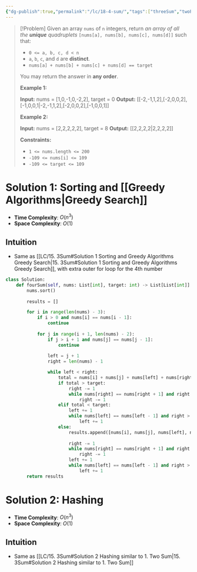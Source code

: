 ```yaml
---
{"dg-publish":true,"permalink":"/lc/18-4-sum/","tags":["threeSum","twoPointer"]}
---
```


> [!Problem]
> Given an array `nums` of `n` integers, return _an array of all the **unique** quadruplets_ `[nums[a], nums[b], nums[c], nums[d]]` such that:
> 
> - `0 <= a, b, c, d < n`
> - `a`, `b`, `c`, and `d` are **distinct**.
> - `nums[a] + nums[b] + nums[c] + nums[d] == target`
> 
> You may return the answer in **any order**.
> 
> **Example 1:**
> 
> **Input:** nums = [1,0,-1,0,-2,2], target = 0
> **Output:** [[-2,-1,1,2],[-2,0,0,2],[-1,0,0,1\|-2,-1,1,2],[-2,0,0,2],[-1,0,0,1]]
> 
> **Example 2:**
> 
> **Input:** nums = [2,2,2,2,2], target = 8
> **Output:** [[2,2,2,2\|2,2,2,2]]
> 
> **Constraints:**
> 
> - `1 <= nums.length <= 200`
> - `-109 <= nums[i] <= 109`
> - `-109 <= target <= 109`

# Solution 1: Sorting and [[Greedy Algorithms\|Greedy Search]]
- **Time Complexity**: $O(n^3)$
- **Space Complexity**: $O(1)$

## Intuition
- Same as [[LC/15. 3Sum#Solution 1 Sorting and Greedy Algorithms Greedy Search\|15. 3Sum#Solution 1 Sorting and Greedy Algorithms Greedy Search]], with extra outer for loop for the 4th number

```python
class Solution:
    def fourSum(self, nums: List[int], target: int) -> List[List[int]]:
        nums.sort()
        
        results = []

        for i in range(len(nums) - 3):
            if i > 0 and nums[i] == nums[i - 1]:
                continue
            
            for j in range(i + 1, len(nums) - 2):
                if j > i + 1 and nums[j] == nums[j - 1]:
                    continue
                
                left = j + 1
                right = len(nums) - 1

                while left < right:
                    total = nums[i] + nums[j] + nums[left] + nums[right]
                    if total > target:
                        right -= 1
                        while nums[right] == nums[right + 1] and right > left:
                            right -= 1
                    elif total < target:
                        left += 1
                        while nums[left] == nums[left - 1] and right > left:
                            left += 1
                    else:
                        results.append([nums[i], nums[j], nums[left], nums[right]])
                        
                        right -= 1
                        while nums[right] == nums[right + 1] and right > left:
                            right -= 1
                        left += 1
                        while nums[left] == nums[left - 1] and right > left:
                            left += 1
        return results
```

# Solution 2: Hashing
- **Time Complexity**: $O(n^3)$
- **Space Complexity**: $O(1)$

## Intuition
- Same as [[LC/15. 3Sum#Solution 2 Hashing similar to 1. Two Sum\|15. 3Sum#Solution 2 Hashing similar to 1. Two Sum]]
